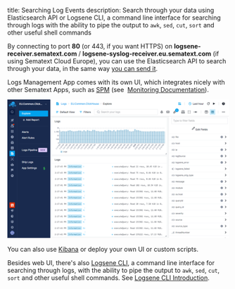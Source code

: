 title: Searching Log Events
description: Search through your data using Elasticsearch API or Logsene CLI, a command line interface for searching through logs with the ability to pipe the output to `awk`, `sed`, `cut`, `sort` and other useful shell commands

By connecting to port **80** (or 443, if you want HTTPS) on **logsene-receiver.sematext.com** / **logsene-syslog-receiver.eu.sematext.com** (if using Sematext Cloud Europe), you can use the Elasticsearch API to search through your data, in the same way [you can send it](sending-log-events).

Logs Management App comes with its own UI, which integrates nicely with other Sematext Apps, such as [SPM](http://sematext.com/spm/) (see  [Monitoring Documentation](../monitoring/coda-hale-metrics-reporter)). 

<img alt="Sematext Monitoring UI screen" src="/docs/images/logs/logsene-ui.png" title="Sematext Logging UI screen">

You can also use [Kibana](kibana)  or deploy your own UI or custom scripts.

Besides web UI, there's also [Logsene CLI](https://www.npmjs.com/package/logsene-cli), a command line interface for searching through logs, with the ability to pipe the output to `awk`, `sed`, `cut`, `sort` and other useful shell commands.
See [Logsene CLI Introduction](http://blog.sematext.com/2015/07/07/logsene-cli/).
